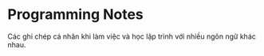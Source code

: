 # Programming Notes
Các ghi chép cá nhân khi làm việc và học lập trình với nhiều ngôn ngữ khác nhau.
